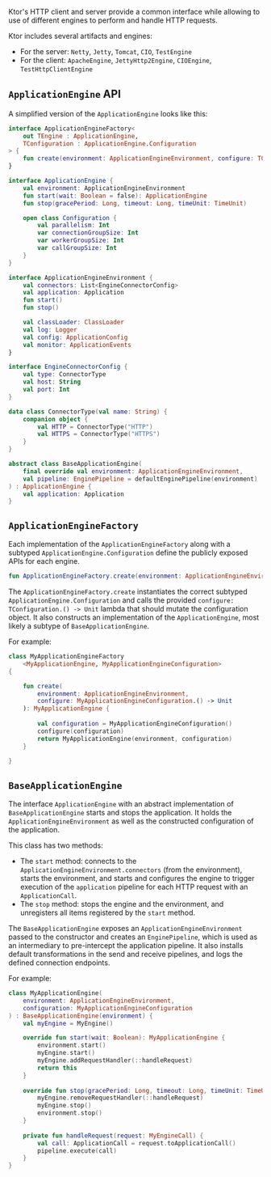 [//]: # (title: Custom engines)

<include src="lib.xml" element-id="outdated_warning"/>

Ktor's HTTP client and server provide a common interface while allowing to use of different engines to perform and handle HTTP requests.

Ktor includes several artifacts and engines:
* For the server: `Netty`, `Jetty`, `Tomcat`, `CIO`, `TestEngine`
* For the client: `ApacheEngine`, `JettyHttp2Engine`, `CIOEngine`, `TestHttpClientEngine`

## `ApplicationEngine` API

A simplified version of the `ApplicationEngine` looks like this:

<tabs>

```kotlin
interface ApplicationEngineFactory<
    out TEngine : ApplicationEngine,
    TConfiguration : ApplicationEngine.Configuration
> {
    fun create(environment: ApplicationEngineEnvironment, configure: TConfiguration.() -> Unit): TEngine
}

interface ApplicationEngine {
    val environment: ApplicationEngineEnvironment
    fun start(wait: Boolean = false): ApplicationEngine
    fun stop(gracePeriod: Long, timeout: Long, timeUnit: TimeUnit)

    open class Configuration {
        val parallelism: Int
        var connectionGroupSize: Int
        var workerGroupSize: Int
        var callGroupSize: Int
    }
}

interface ApplicationEngineEnvironment {
    val connectors: List<EngineConnectorConfig>
    val application: Application
    fun start()
    fun stop()

    val classLoader: ClassLoader
    val log: Logger
    val config: ApplicationConfig
    val monitor: ApplicationEvents
}

interface EngineConnectorConfig {
    val type: ConnectorType
    val host: String
    val port: Int
}

data class ConnectorType(val name: String) {
    companion object {
        val HTTP = ConnectorType("HTTP")
        val HTTPS = ConnectorType("HTTPS")
    }
}

abstract class BaseApplicationEngine(
    final override val environment: ApplicationEngineEnvironment,
    val pipeline: EnginePipeline = defaultEnginePipeline(environment)
) : ApplicationEngine {
    val application: Application
}
```

</tabs>

## `ApplicationEngineFactory`

Each implementation of the `ApplicationEngineFactory` along with a subtyped `ApplicationEngine.Configuration` define the publicly exposed APIs for each engine.

```kotlin
fun ApplicationEngineFactory.create(environment: ApplicationEngineEnvironment, configure: TConfiguration.() -> Unit): TEngine
```

The `ApplicationEngineFactory.create` instantiates the correct subtyped `ApplicationEngine.Configuration` and calls the provided `configure: TConfiguration.() -> Unit` lambda that should mutate the configuration object. It also constructs an implementation of the `ApplicationEngine`, most likely a subtype of `BaseApplicationEngine`.

For example:

```kotlin
class MyApplicationEngineFactory
    <MyApplicationEngine, MyApplicationEngineConfiguration>
{

    fun create(
        environment: ApplicationEngineEnvironment,
        configure: MyApplicationEngineConfiguration.() -> Unit
    ): MyApplicationEngine {
    
        val configuration = MyApplicationEngineConfiguration()
        configure(configuration)
        return MyApplicationEngine(environment, configuration)
    }
    
}
```

## `BaseApplicationEngine`

The interface `ApplicationEngine` with an abstract implementation of `BaseApplicationEngine` starts and stops the application.
It holds the `ApplicationEngineEnvironment` as well as the constructed configuration of the application.

This class has two methods:

* The `start` method: connects to the `ApplicationEngineEnvironment.connectors` (from the environment), starts the environment,
and starts and configures the engine to trigger execution of the `application` pipeline for each HTTP request with an `ApplicationCall`.
* The `stop` method: stops the engine and the environment, and unregisters all items registered by the `start` method.

The `BaseApplicationEngine` exposes an `ApplicationEngineEnvironment` passed to the constructor and creates an `EnginePipeline`,
which is used as an intermediary to pre-intercept the application pipeline. It also installs default transformations in the send and receive pipelines,
and logs the defined connection endpoints.

For example:

```kotlin
class MyApplicationEngine(
    environment: ApplicationEngineEnvironment,
    configuration: MyApplicationEngineConfiguration
) : BaseApplicationEngine(environment) {
    val myEngine = MyEngine()

    override fun start(wait: Boolean): MyApplicationEngine {
        environment.start()
        myEngine.start()
        myEngine.addRequestHandler(::handleRequest)
        return this
    }
    
    override fun stop(gracePeriod: Long, timeout: Long, timeUnit: TimeUnit) {
        myEngine.removeRequestHandler(::handleRequest)
        myEngine.stop()
        environment.stop()
    }
    
    private fun handleRequest(request: MyEngineCall) {
        val call: ApplicationCall = request.toApplicationCall()
        pipeline.execute(call)
    }
}

```
